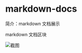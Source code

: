 # markdown-docs

简介：markdown 文档展示

markdown 文档区块

![截图](https://unpkg.com/@icedesign/markdown-docs-block/screenshot.png)
